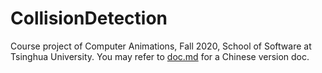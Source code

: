 # CollisionDetection

Course project of Computer Animations, Fall 2020, School of Software at Tsinghua University.
You may refer to [doc.md](doc.md) for a Chinese version doc.
